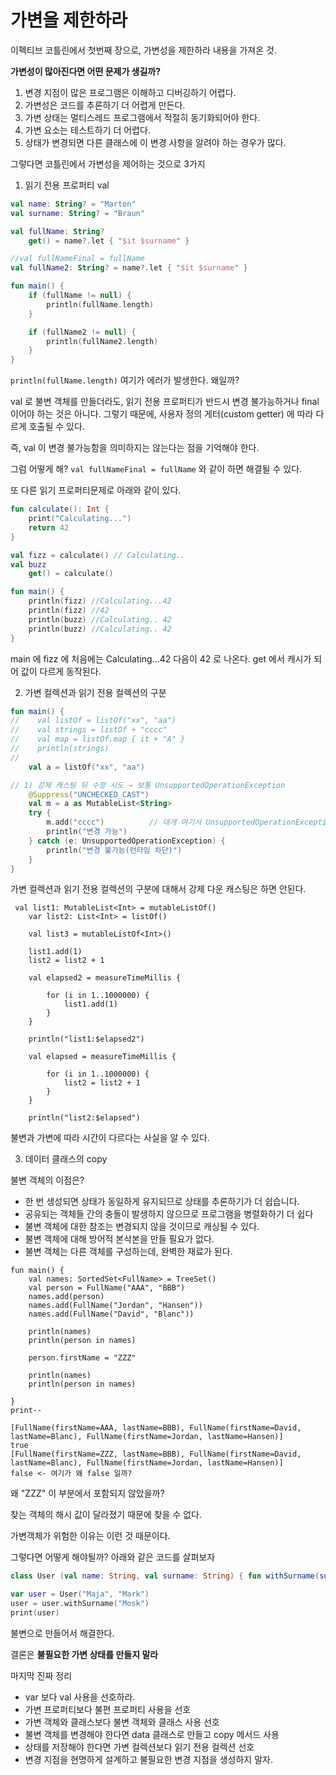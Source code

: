 # 가변을 제한하라


이펙티브 코틀린에서 첫번째 장으로, 가변성을 제한하라 내용을 가져온 것.

**가변성이 많아진다면 어떤 문제가 생길까?**

1. 변경 지점이 많은 프로그램은 이해하고 디버깅하기 어렵다.
2. 가변성은 코드를 추론하기 더 어렵게 만든다.
3. 가변 상태는 멀티스레드 프로그램에서 적절히 동기화되어야 한다.
4. 가변 요소는 테스트하기 더 어렵다.
5. 상태가 변경되면 다른 클래스에 이 변경 사항을 알려야 하는 경우가 많다.

그렇다면 코틀린에서 가변성을 제어하는 것으로 3가지

1. 읽기 전용 프로퍼티 val
```kotlin
val name: String? = "Marton"
val surname: String? = "Braun"

val fullName: String?
    get() = name?.let { "$it $surname" }

//val fullNameFinal = fullName
val fullName2: String? = name?.let { "$it $surname" }

fun main() {
    if (fullName != null) {
        println(fullName.length)
    }

    if (fullName2 != null) {
        println(fullName2.length)
    }
}
```
`println(fullName.length)` 여기가 에러가 발생한다. 왜일까?

val 로 불변 객체를 만들더라도, 읽기 전용 프로퍼티가 반드시 변경 불가능하거나 final 이어야 하는 것은 아니다. 그렇기 때문에, 사용자 정의 게터(custom getter) 에 따라 다르게 호출될 수 있다.

즉, val 이 변경 불가능함을 의미하지는 않는다는 점을 기억해야 한다.

그럼 어떻게 해? `val fullNameFinal = fullName` 와 같이 하면 해결될 수 있다.



또 다른 읽기 프로퍼티문제로 아래와 같이 있다.

```kotlin
fun calculate(): Int {
    print("Calculating...")
    return 42
}

val fizz = calculate() // Calculating..
val buzz
    get() = calculate()

fun main() {
    println(fizz) //Calculating...42
    println(fizz) //42
    println(buzz) //Calculating.. 42
    println(buzz) //Calculating.. 42
}
```

main 에 fizz 에 처음에는 Calculating...42 다음이 42 로 나온다. get 에서 캐시가 되어 값이 다르게 동작된다.



2. 가변 컬렉션과 읽기 전용 컬렉션의 구분

```kotlin
fun main() {
//    val listOf = listOf("xx", "aa")
//    val strings = listOf + "cccc"
//    val map = listOf.map { it + "A" }
//    println(strings)
//
    val a = listOf("xx", "aa")

// 1) 강제 캐스팅 뒤 수정 시도 → 보통 UnsupportedOperationException
    @Suppress("UNCHECKED_CAST")
    val m = a as MutableList<String>
    try {
        m.add("cccc")          // 대개 여기서 UnsupportedOperationException
        println("변경 가능")
    } catch (e: UnsupportedOperationException) {
        println("변경 불가능(런타임 차단)")
    }
}
```

가변 컬렉션과 읽기 전용 컬렉션의 구분에 대해서 강제 다운 캐스팅은 하면 안된다.

```
 val list1: MutableList<Int> = mutableListOf()
    var list2: List<Int> = listOf()

    val list3 = mutableListOf<Int>()

    list1.add(1)
    list2 = list2 + 1

    val elapsed2 = measureTimeMillis {

        for (i in 1..1000000) {
            list1.add(1)
        }
    }

    println("list1:$elapsed2")

    val elapsed = measureTimeMillis {

        for (i in 1..1000000) {
            list2 = list2 + 1
        }
    }

    println("list2:$elapsed")
```

불변과 가변에 따라 시간이 다르다는 사실을 알 수 있다. 



3. 데이터 클래스의 copy

불변 객체의 이점은?

- 한 번 생성되면 상태가 동일하게 유지되므로 상태를 추론하기가 더 쉽습니다.
- 공유되는 객체들 간의 충돌이 발생하지 않으므로 프로그램을 병렬화하기 더 쉽다
- 불변 객체에 대한 참조는 변경되지 않을 것이므로 캐싱될 수 있다.
- 불변 객체에 대해 방어적 본삭본을 만들 필요가 없다.
- 불변 객체는 다른 객체를 구성하는데, 완벽한 재료가 된다.

```
fun main() {
    val names: SortedSet<FullName> = TreeSet()
    val person = FullName("AAA", "BBB")
    names.add(person)
    names.add(FullName("Jordan", "Hansen"))
    names.add(FullName("David", "Blanc"))

    println(names)
    println(person in names)

    person.firstName = "ZZZ"

    println(names)
    println(person in names)

}
print--

[FullName(firstName=AAA, lastName=BBB), FullName(firstName=David, lastName=Blanc), FullName(firstName=Jordan, lastName=Hansen)]
true
[FullName(firstName=ZZZ, lastName=BBB), FullName(firstName=David, lastName=Blanc), FullName(firstName=Jordan, lastName=Hansen)]
false <- 여기가 왜 false 일까? 
```

왜 "ZZZ" 이 부분에서 포함되지 않았을까?

찾는 객체의 해시 값이 달라졌기 때문에 찾을 수 없다.

가변객체가 위험한 이유는 이런 것 때문이다. 

그렇다면 어떻게 해야될까? 아래와 같은 코드를 살펴보자

```kotlin
class User (val name: String, val surname: String) { fun withSurname(surname: String) = User(name, surname)}

var user = User("Maja", "Mark")
user = user.withSurname("Mosk")
print(user)
```

불변으로 만들어서 해결한다.



결론은 **불필요한 가변 상태를 만들지 말라**



마지막 진짜 정리

- var 보다 val 사용을 선호하라.
- 가변 프로퍼티보다 불편 프로퍼티 사용을 선호
- 가변 객체와 클래스보다 불변 객체와 클래스 사용 선호
- 불변 객체를 변경해야 한다면 data 클래스로 만들고 copy 메서드 사용
- 상태를 저장해야 한다면 가변 컬렉션보다 읽기 전용 컬렉션 선호
- 변경 지점을 현명하게 설계하고 불필요한 변경 지점을 생성하지 말자.





